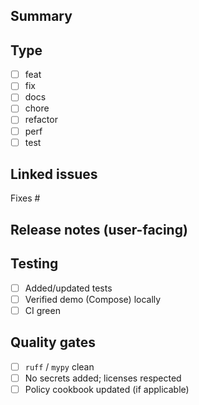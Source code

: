## Summary
<!-- What does this change do? Keep it crisp. -->

## Type
- [ ] feat
- [ ] fix
- [ ] docs
- [ ] chore
- [ ] refactor
- [ ] perf
- [ ] test

## Linked issues
Fixes #

## Release notes (user-facing)
<!-- Optional: one or two short bullets that should appear in the changelog -->

## Testing
- [ ] Added/updated tests
- [ ] Verified demo (Compose) locally
- [ ] CI green

## Quality gates
- [ ] `ruff` / `mypy` clean
- [ ] No secrets added; licenses respected
- [ ] Policy cookbook updated (if applicable)
